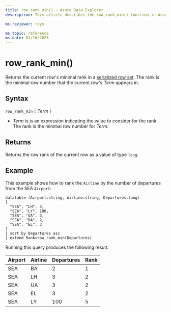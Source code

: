 ```yaml
---
title: row_rank_min() - Azure Data Explorer
description: This article describes the row_rank_min() function in Azure Data Explorer.

ms.reviewer: royo

ms.topic: reference
ms.date: 01/16/2023
---
```

# row_rank_min()

Returns the current row's minimal rank in a [serialized row set](./windowsfunctions.md#serialized-row-set).
The rank is the minimal row number that the current row's *Term* appears in.

## Syntax

`row_rank_min` `(` *Term* `)`

* *Term* is is an expression indicating the value to consider for the rank. The rank is the minimal row number for *Term*.
  
## Returns

Returns the row rank of the current row as a value of type `long`.


## Example

This example shows how to rank the `Airline` by the number of departures from the SEA `Airport`:


```kusto
datatable (Airport:string, Airline:string, Departures:long)
[
  "SEA", "LH", 3,
  "SEA", "LY", 100,
  "SEA", "UA", 3,
  "SEA", "BA", 2,
  "SEA", "EL", 3
]
| sort by Departures asc
| extend Rank=row_rank_min(Departures)
```

Running this query produces the following result:

Airport  | Airline  | Departures  | Rank
---------|----------|-------------|------
SEA      | BA       | 2           | 1
SEA      | LH       | 3           | 2
SEA      | UA       | 3           | 2
SEA      | EL       | 3           | 2
SEA      | LY       | 100         | 5

